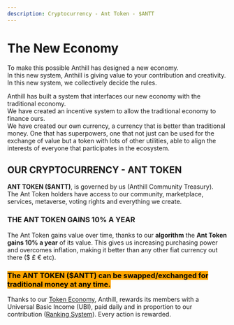 ```yaml
---
description: Cryptocurrency - Ant Token - $ANTT
---
```


# The New Economy

To make this possible Anthill has designed a new economy. \
In this new system, Anthill is giving value to your contribution and creativity. In this new system, we collectively decide the rules.&#x20;

Anthill has built a system that interfaces our new economy with the traditional economy. \
We have created an incentive system to allow the traditional economy to finance ours. \
We have created our own currency, a currency that is better than traditional money. One that has superpowers, one that not just can be used for the exchange of value but a token with lots of other utilities, able to align the interests of everyone that participates in the ecosystem.

## OUR CRYPTOCURRENCY  - ANT TOKEN

**ANT TOKEN ($ANTT)**, is governed by us (Anthill Community Treasury). \
The Ant Token holders have access to our community, marketplace, services, metaverse, voting rights and everything we create.&#x20;

### **THE ANT TOKEN GAINS 10% A YEAR**

The Ant Token gains value over time, thanks to our **algorithm** the **Ant Token gains 10% a year** of its value. This gives us increasing purchasing power and overcomes inflation, making it better than any other fiat currency out there ($ £ € etc).&#x20;

### <mark style="background-color:orange;">**The ANT TOKEN ($ANTT) can be swapped/exchanged for traditional money at any time.**</mark>&#x20;

Thanks to our [Token Economy](token-economy.md), Anthill, rewards its members with a Universal Basic Income (UBI), paid daily and in proportion to our contribution ([Ranking System](ranking-system.md)).  Every action is rewarded.

